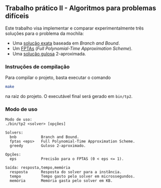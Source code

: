 ## Trabalho prático II - Algoritmos para problemas difíceis

Este trabalho visa implementar e comparar experimentalmente três soluções para o problema da mochila:

- Uma [solução exata](src/bnb.cpp) baseada em *Branch and Bound*.
- Um [FPTAs](src/fptas.cpp) (*Full Polynomial-Time Approximation Scheme*).
- Uma [solução gulosa](src/greedy.cpp) 2-aproximada.

### Instruções de compilação
Para compilar o projeto, basta executar o comando

```sh
make
```

na raiz do projeto. O executável final será gerado em `bin/tp2`.

### Modo de uso

```
Modo de uso: 
./bin/tp2 <solver> [opções]

Solvers:
  bnb           Branch and Bound.
  fptas <eps>   Full Polynomial-Time Approximation Scheme.
  greedy        Guloso 2-aproximado.

Opções:
  eps           Precisão para o FPTAS (0 < eps <= 1).

Saída: resposta,tempo,memória
  resposta      Resposta do solver para a instância.
  tempo         Tempo gasto pelo solver em microssegundos.
  memória       Memória gasta pelo solver em KB.
```
